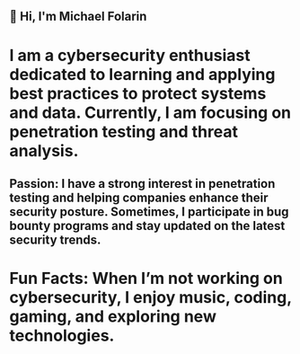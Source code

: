 ## 👋 Hi, I'm Michael Folarin

# I am a cybersecurity enthusiast dedicated to learning and applying best practices to protect systems and data. Currently, I am focusing on penetration testing and threat analysis. 

## Passion: I have a strong interest in penetration testing and helping companies enhance their security posture. Sometimes, I participate in bug bounty programs and stay updated on the latest security trends.

# Fun Facts: When I’m not working on cybersecurity, I enjoy music, coding, gaming, and exploring new technologies.



